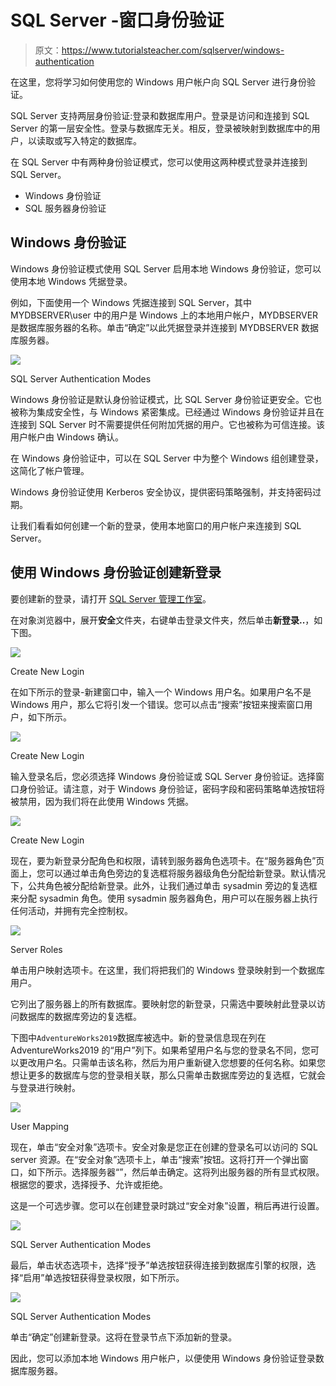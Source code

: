 # SQL Server -窗口身份验证

> 原文：<https://www.tutorialsteacher.com/sqlserver/windows-authentication>

在这里，您将学习如何使用您的 Windows 用户帐户向 SQL Server 进行身份验证。

SQL Server 支持两层身份验证:登录和数据库用户。登录是访问和连接到 SQL Server 的第一层安全性。登录与数据库无关。相反，登录被映射到数据库中的用户，以读取或写入特定的数据库。

在 SQL Server 中有两种身份验证模式，您可以使用这两种模式登录并连接到 SQL Server。

*   Windows 身份验证
*   SQL 服务器身份验证

## Windows 身份验证

Windows 身份验证模式使用 SQL Server 启用本地 Windows 身份验证，您可以使用本地 Windows 凭据登录。

例如，下面使用一个 Windows 凭据连接到 SQL Server，其中 MYDBSERVER\user 中的用户是 Windows 上的本地用户帐户，MYDBSERVER 是数据库服务器的名称。单击“确定”以此凭据登录并连接到 MYDBSERVER 数据库服务器。

[![](img/739dc88cf3126078effd70b7795b67f8.png)](../../Content/images/sqlserver/authentication1.png)

SQL Server Authentication Modes



Windows 身份验证是默认身份验证模式，比 SQL Server 身份验证更安全。它也被称为集成安全性，与 Windows 紧密集成。已经通过 Windows 身份验证并且在连接到 SQL Server 时不需要提供任何附加凭据的用户。它也被称为可信连接。该用户帐户由 Windows 确认。

在 Windows 身份验证中，可以在 SQL Server 中为整个 Windows 组创建登录，这简化了帐户管理。

Windows 身份验证使用 Kerberos 安全协议，提供密码策略强制，并支持密码过期。

让我们看看如何创建一个新的登录，使用本地窗口的用户帐户来连接到 SQL Server。

## 使用 Windows 身份验证创建新登录

要创建新的登录，请打开 [SQL Server 管理工作室](/sqlserver/sql-server-management-studio)。

在对象浏览器中，展开**安全**文件夹，右键单击登录文件夹，然后单击**新登录..**，如下图。

[![](img/96e530f76a02b6dd81c2756b7a1a6592.png)](../../Content/images/sqlserver/authentication2.png)

Create New Login



在如下所示的登录-新建窗口中，输入一个 Windows 用户名。如果用户名不是 Windows 用户，那么它将引发一个错误。您可以点击“搜索”按钮来搜索窗口用户，如下所示。

[![](img/e6ea4207f3b6be2b2f99cb540c4b2ef5.png)](../../Content/images/sqlserver/authentication3.png)

Create New Login



输入登录名后，您必须选择 Windows 身份验证或 SQL Server 身份验证。选择窗口身份验证。请注意，对于 Windows 身份验证，密码字段和密码策略单选按钮将被禁用，因为我们将在此使用 Windows 凭据。

[![](img/1f9aeccb7447ca01171eecc3ae6b1f62.png)](../../Content/images/sqlserver/authentication4.png)

Create New Login



现在，要为新登录分配角色和权限，请转到服务器角色选项卡。在“服务器角色”页面上，您可以通过单击角色旁边的复选框将服务器级角色分配给新登录。默认情况下，公共角色被分配给新登录。此外，让我们通过单击 sysadmin 旁边的复选框来分配 sysadmin 角色。使用 sysadmin 服务器角色，用户可以在服务器上执行任何活动，并拥有完全控制权。

[![](img/6bf155ba1ad335fb932c69d2557e4412.png)](../../Content/images/sqlserver/authentication5.png)

Server Roles



单击用户映射选项卡。在这里，我们将把我们的 Windows 登录映射到一个数据库用户。

它列出了服务器上的所有数据库。要映射您的新登录，只需选中要映射此登录以访问数据库的数据库旁边的复选框。

下图中`AdventureWorks2019`数据库被选中。新的登录信息现在列在 AdventureWorks2019 的“用户”列下。如果希望用户名与您的登录名不同，您可以更改用户名。只需单击该名称，然后为用户重新键入您想要的任何名称。如果您想让更多的数据库与您的登录相关联，那么只需单击数据库旁边的复选框，它就会与登录进行映射。

[![](img/e7e400ae1c34058952c07f23275c3d05.png)](../../Content/images/sqlserver/authentication6.png)

User Mapping



现在，单击“安全对象”选项卡。安全对象是您正在创建的登录名可以访问的 SQL server 资源。在“安全对象”选项卡上，单击“搜索”按钮。这将打开一个弹出窗口，如下所示。选择服务器“<your server="" name="">”，然后单击确定。这将列出服务器的所有显式权限。根据您的要求，选择授予、允许或拒绝。</your>

这是一个可选步骤。您可以在创建登录时跳过“安全对象”设置，稍后再进行设置。

[![](img/8321b6ccf66571c716665cf016a34f06.png)](../../Content/images/sqlserver/authentication7.png)

SQL Server Authentication Modes



最后，单击状态选项卡，选择“授予”单选按钮获得连接到数据库引擎的权限，选择“启用”单选按钮获得登录权限，如下所示。

[![](img/e3bd3db4200be5201eac2274e9187607.png)](../../Content/images/sqlserver/authentication8.png)

SQL Server Authentication Modes



单击“确定”创建新登录。这将在登录节点下添加新的登录。

因此，您可以添加本地 Windows 用户帐户，以便使用 Windows 身份验证登录数据库服务器。